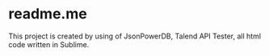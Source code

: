 # readme.me
This project is created by using of JsonPowerDB, Talend API Tester, all html code written in Sublime.
